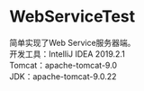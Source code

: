 # WebServiceTest
简单实现了Web Service服务器端。<br>
开发工具：IntelliJ IDEA 2019.2.1<br>
Tomcat：apache-tomcat-9.0<br>
JDK：apache-tomcat-9.0.22<br>

